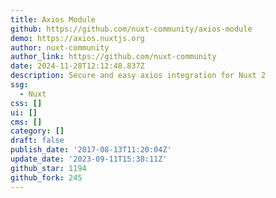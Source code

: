 ```yaml
---
title: Axios Module
github: https://github.com/nuxt-community/axios-module
demo: https://axios.nuxtjs.org
author: nuxt-community
author_link: https://github.com/nuxt-community
date: 2024-11-28T12:12:48.837Z
description: Secure and easy axios integration for Nuxt 2
ssg:
  - Nuxt
css: []
ui: []
cms: []
category: []
draft: false
publish_date: '2017-08-13T11:20:04Z'
update_date: '2023-09-11T15:38:11Z'
github_star: 1194
github_fork: 245
---
```

